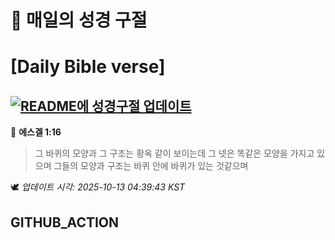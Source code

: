 # 🙏 매일의 성경 구절
# [Daily Bible verse]
## [![README에 성경구절 업데이트](https://github.com/DONGSUKA/first_test/actions/workflows/update-readme-bible.yml/badge.svg)](https://github.com/DONGSUKA/first_test/actions/workflows/update-readme-bible.yml)
<!-- START_BIBLE_VERSE -->
📖 **에스겔 1:16**
> 그 바퀴의 모양과 그 구조는 황옥 같이 보이는데 그 넷은 똑같은 모양을 가지고 있으며 그들의 모양과 구조는 바퀴 안에 바퀴가 있는 것같으며

🕊️ _업데이트 시각: 2025-10-13 04:39:43 KST_
  <!-- END_BIBLE_VERSE -->
## GITHUB_ACTION
